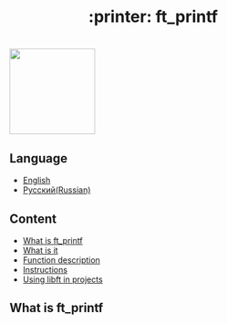 <h1 align="center">
  :printer: ft_printf
</h1>

<h1>
	<b><img src=img/succes.jpeg width=150px></b>
</h1>

## Language
* [English](#Content)
* [Русский(Russian)](#Содержание)

## Content
* [What is ft_printf](#What-is-ft_printf)
* [What is it](#What-is-it) 
* [Function description](#Function-description)
* [Instructions](#Instructions)
* [Using libft in projects](#Using-libft-in-projects)

## What is ft_printf

